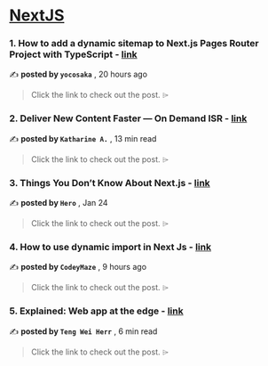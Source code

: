 
<h1><a href=https://medium.com/tag/nextjs/recommended target="_blank" rel="noopener noreferrer">NextJS</a></h1>
<h3>1. How to add a dynamic sitemap to Next.js Pages Router Project with TypeScript - <a href=https://medium.com/@yocosaka/how-to-add-a-sitemap-with-dynamic-links-to-next-js-pages-router-project-with-typescript-85f388fd2914?source=tag_recommended_feed---------0-84----------nextjs----------c0f4603d_c4ac_4789_9a18_eeb8f82ece30------- target="_blank" rel="noopener noreferrer">link</a></h3>

✍️ **posted by `yocosaka`** <date> , 20 hours ago</date>

<blockquote>Click the link to check out the post. ⌲</blockquote>

<h3>2. Deliver New Content Faster — On Demand ISR - <a href=https://medium.com/stackademic/on-demand-incremental-static-regeneration-3aac500641d8?source=tag_recommended_feed---------1-107----------nextjs----------c0f4603d_c4ac_4789_9a18_eeb8f82ece30------- target="_blank" rel="noopener noreferrer">link</a></h3>

✍️ **posted by `Katharine A.`** <date> , 13 min read</date>

<blockquote>Click the link to check out the post. ⌲</blockquote>

<h3>3. Things You Don’t Know About Next.js - <a href=https://medium.com/javascript-in-plain-english/things-you-dont-know-about-next-js-02ee54cb5b7f?source=tag_recommended_feed---------2-85----------nextjs----------c0f4603d_c4ac_4789_9a18_eeb8f82ece30------- target="_blank" rel="noopener noreferrer">link</a></h3>

✍️ **posted by `Hero`** <date> , Jan 24</date>

<blockquote>Click the link to check out the post. ⌲</blockquote>

<h3>4. How to use dynamic import in Next Js - <a href=https://medium.com/@codeymaze/how-to-use-dynamic-import-in-next-js-8fa681752210?source=tag_recommended_feed---------3-84----------nextjs----------c0f4603d_c4ac_4789_9a18_eeb8f82ece30------- target="_blank" rel="noopener noreferrer">link</a></h3>

✍️ **posted by `CodeyMaze`** <date> , 9 hours ago</date>

<blockquote>Click the link to check out the post. ⌲</blockquote>

<h3>5. Explained: Web app at the edge - <a href=https://medium.com/gitconnected/explained-web-app-at-the-edge-fb391985a0a5?source=tag_recommended_feed---------4-107----------nextjs----------c0f4603d_c4ac_4789_9a18_eeb8f82ece30------- target="_blank" rel="noopener noreferrer">link</a></h3>

✍️ **posted by `Teng Wei Herr`** <date> , 6 min read</date>

<blockquote>Click the link to check out the post. ⌲</blockquote>

